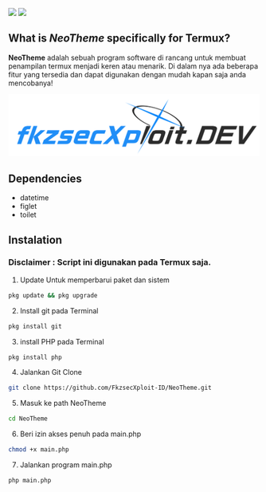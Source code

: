 ![](https://img.shields.io/badge/Code-php-informational?style=flat&logo=php&logoColor=white&color=blue) ![](https://img.shields.io/badge/Terminal-Termux-informational?style=flat&logo=android&logoColor=white&color=brightgreen)

## What is ***NeoTheme*** specifically for Termux?
**NeoTheme** adalah sebuah program software di rancang untuk membuat penampilan termux menjadi keren atau menarik. Di dalam nya ada beberapa fitur yang tersedia dan dapat digunakan dengan mudah kapan saja anda mencobanya!

![Logo](https://raw.githubusercontent.com/FkzsecXploit-ID/FkzsecXploit-ID.github.io/refs/heads/main/images/fkzsec.dev.jpg)

## Dependencies
- datetime
- figlet
- toilet
  
## Instalation
### Disclaimer : Script ini digunakan pada Termux saja.

1. Update Untuk memperbarui paket dan sistem

``` bash
pkg update && pkg upgrade
```

2. Install git pada Terminal
``` bash
pkg install git
```

3. install PHP pada Terminal
``` bash
pkg install php
```

4. Jalankan Git Clone
``` bash
git clone https://github.com/FkzsecXploit-ID/NeoTheme.git
```

5. Masuk ke path NeoTheme
``` bash
cd NeoTheme
```

6. Beri izin akses penuh pada main.php
``` bash
chmod +x main.php
```

7. Jalankan program main.php
``` bash
php main.php
```



